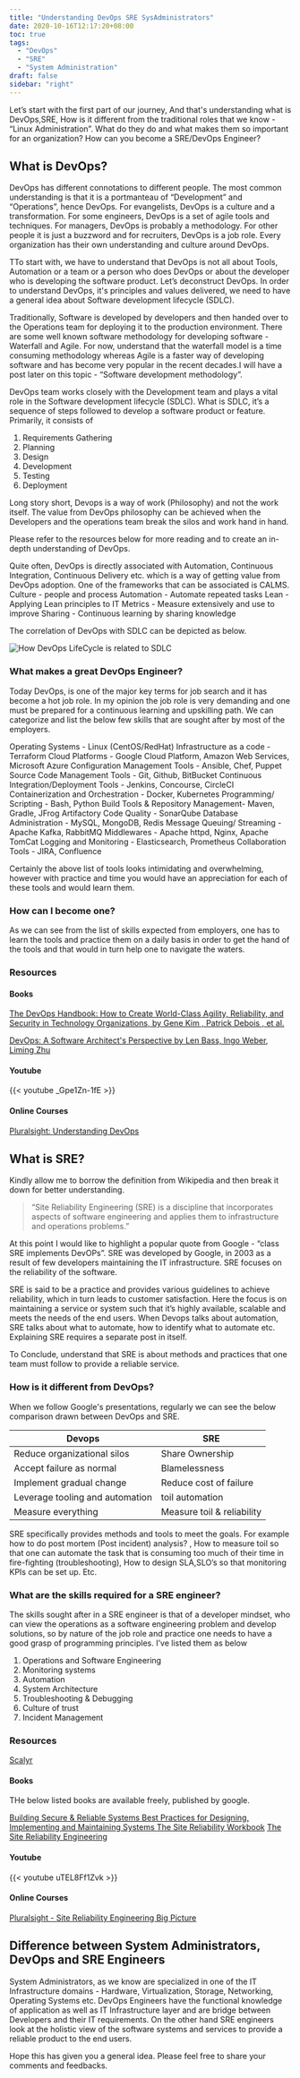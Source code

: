 ```yaml
---
title: "Understanding DevOps SRE SysAdministrators"
date: 2020-10-16T12:17:20+08:00
toc: true
tags: 
  - "DevOps"
  - "SRE"
  - "System Administration"
draft: false
sidebar: "right"
---
```


Let’s start with the first part of our journey, And that's understanding what is DevOps,SRE, How is it different from the traditional roles that we know - “Linux Administration”. What do they do and what makes them so important for an organization? How can you become a SRE/DevOps Engineer? 

## What is DevOps?
DevOps has different connotations to different people. The most common understanding is that it is a portmanteau of “Development” and “Operations”, hence DevOps. For evangelists, DevOps is a culture and a transformation. For some engineers, DevOps is a set of agile tools and techniques. For managers, DevOps is probably a methodology. For other people it is just a buzzword and for recruiters, DevOps is a job role. Every organization has their own understanding and culture around DevOps.

TTo start with, we have to understand that DevOps is not all about Tools, Automation or a team or a person who does DevOps or about the developer who is developing the software product. Let’s deconstruct DevOps. In order to understand DevOps, it's principles and values delivered, we need to have a general idea about Software development lifecycle (SDLC). 

Traditionally, Software is developed by developers and then handed over to the Operations team for deploying it to the production environment. There are some well known software methodology for developing software - Waterfall and Agile. For now, understand that the waterfall model is a time consuming methodology whereas Agile is a faster way of developing software and has become very popular in the recent decades.I will have a post later on this topic - “Software development methodology”. 

DevOps team works closely with the Development team and plays a vital role in the Software development lifecycle (SDLC). What is SDLC, it’s a sequence of steps followed to develop a software product or feature. Primarily, it consists of 

1. Requirements Gathering 
2. Planning
3. Design
4. Development 
5. Testing 
6. Deployment

Long story short, Devops is a way of work (Philosophy) and not the work itself. The value from DevOps philosophy can be achieved when the Developers and the operations team break the silos and work hand in hand.  

Please refer to the resources below for more reading and to create an in-depth understanding of DevOps. 

Quite often, DevOps is directly associated with Automation, Continuous Integration, Continuous Delivery etc. which is a way of getting value from DevOps adoption. One of the frameworks that can be associated is CALMS. 
Culture - people and process
Automation - Automate repeated tasks 
Lean - Applying Lean principles to IT
Metrics - Measure extensively and use to improve 
Sharing - Continuous learning by sharing knowledge 

The correlation of DevOps with SDLC can be depicted as below.

![How DevOps LifeCycle is related to SDLC](/img/DevOps-Intro/devops-SDLC.png)

### What makes a great DevOps Engineer?
Today DevOps, is one of the major key terms for job search and it has become a hot job role. In my opinion the job role is very demanding and one must be prepared for a continuous learning and upskilling path. We can categorize and list the below few skills that are sought after by most of the employers. 

Operating Systems - Linux (CentOS/RedHat)
Infrastructure as a code - Terraform
Cloud Platforms - Google Cloud Platform, Amazon Web Services, Microsoft Azure
Configuration Management Tools - Ansible, Chef, Puppet
Source Code Management Tools - Git, Github, BitBucket 
Continuous Integration/Deployment Tools - Jenkins, Concourse, CircleCI
Containerization and Orchestration - Docker, Kubernetes
Programming/ Scripting - Bash, Python 
Build Tools & Repository Management- Maven, Gradle, JFrog Artifactory
Code Quality - SonarQube
Database Administration - MySQL, MongoDB, Redis
Message Queuing/ Streaming  - Apache Kafka, RabbitMQ
Middlewares - Apache httpd, Nginx, Apache TomCat
Logging and Monitoring - Elasticsearch, Prometheus
Collaboration Tools - JIRA, Confluence 

Certainly the above list of tools looks intimidating and overwhelming, however with practice and time you would have an appreciation for each of these tools and would learn them. 


### How can I become one?

As we can see from the list of skills expected from employers, one has to learn the tools and practice them on a daily basis in order to get the hand of the tools and that would in turn help one to navigate the waters. 

### Resources

#### Books
[The DevOps Handbook: How to Create World-Class Agility, Reliability, and Security in Technology Organizations, by Gene Kim , Patrick Debois , et al.](https://www.amazon.com/DevOps-Handbook-World-Class-Reliability-Organizations/dp/1942788002/ref=sr_1_1?dchild=1&keywords=devops&qid=1603606484&s=books&sr=1-1)

[DevOps: A Software Architect's Perspective by Len Bass, Ingo Weber, Liming Zhu](https://www.amazon.com/DevOps-Software-Architects-Perspective-Engineering/dp/0134049845/ref=sr_1_1?crid=35SVBZXESBH9E&dchild=1&keywords=devops+a+software+architect%27s+perspective&qid=1603606581&s=books&sprefix=devops+architec%2Cstripbooks-intl-ship%2C-1&sr=1-1)

#### Youtube
{{< youtube _Gpe1Zn-1fE >}}

#### Online Courses
[Pluralsight: Understanding DevOps](https://app.pluralsight.com/paths/skills/understanding-devops)

## What is SRE?
Kindly allow me to borrow the definition from Wikipedia and then break it down for better understanding. 

> “Site Reliability Engineering (SRE) is a discipline that incorporates aspects of software engineering and applies them to infrastructure and operations problems.”

At this point I would like to highlight a popular quote from Google - “class SRE implements DevOPs”. SRE was developed by Google, in 2003 as a result of few developers maintaining the IT infrastructure. SRE focuses on the reliability of the software.

SRE is said to be a practice and provides various guidelines to achieve reliability, which in turn leads to customer satisfaction. Here the focus is on maintaining a service or system such that it’s highly available, scalable and meets the needs of the end users. When Devops talks about automation, SRE talks about what to automate, how to identify what to automate etc. Explaining SRE requires a separate post in itself. 

To Conclude, understand that SRE is about methods and practices that one team must follow to provide a reliable service. 

### How is it different from DevOps?
When we follow Google's presentations, regularly we can see the below comparison drawn between DevOps and SRE. 

| Devops                             | SRE                        |
| -----------------------------------|----------------------------|
| Reduce organizational silos        | Share Ownership            |
| Accept failure as normal           |  Blamelessness             |
| Implement gradual change           | Reduce cost of failure     |
| Leverage tooling and automation    | toil automation            |
| Measure everything                 | Measure toil & reliability | 

SRE specifically provides methods and tools to meet the goals. For example how to do post mortem (Post incident) analysis?  , How to measure toil so that one can automate the task that is consuming too much of their time in fire-fighting (troubleshooting), How to design SLA,SLO’s so that monitoring KPIs can be set up. Etc. 

### What are the skills required for a SRE engineer?

The skills sought  after in a SRE engineer is that of a developer mindset, who can view the operations as a software engineering problem and develop solutions, so by nature of the job role and practice one needs to have a good grasp of programming principles. I’ve listed them as below 

1. Operations and Software Engineering 
2. Monitoring systems 
3. Automation 
4. System Architecture
5. Troubleshooting & Debugging
6. Culture of trust
7. Incident Management  



### Resources
[Scalyr](https://www.scalyr.com/blog/what-is-sre/)
#### Books
THe below listed books are available freely, published by google. 

[Building Secure & Reliable Systems Best Practices for Designing, Implementing and Maintaining Systems ](https://static.googleusercontent.com/media/landing.google.com/en//sre/static/pdf/Building_Secure_and_Reliable_Systems.pdf)
[The Site Reliability Workbook](https://landing.google.com/sre/workbook/toc/)
[The Site Reliability Engineering](https://landing.google.com/sre/sre-book/toc/index.html)

#### Youtube
{{< youtube  uTEL8Ff1Zvk >}}

#### Online Courses
[ Pluralsight - Site Reliability Engineering Big Picture](https://app.pluralsight.com/library/courses/site-reliability-engineering-big-picture/table-of-contents)

## Difference between System Administrators, DevOps and SRE Engineers
System Administrators, as we know are specialized in one of the IT Infrastructure domains - Hardware, Virtualization, Storage, Networking, Operating Systems etc. DevOps Engineers have the functional knowledge of application as well as IT Infrastructure layer and are bridge between Developers and their IT requirements. On the other hand SRE engineers look at the holistic view of the software systems and services to provide a reliable product to the end users. 

Hope this has given you a general idea. Please feel free to share your comments and feedbacks. 
